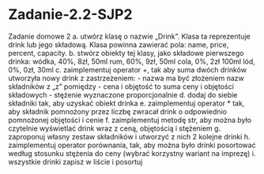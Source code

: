 # Zadanie-2.2-SJP2
 Zadanie domowe 2 a.	utwórz klasę o nazwie „Drink”. Klasa ta reprezentuje drink lub jego składową. Klasa powinna zawierać pola: name, price, percent, capacity. b.	stwórz obiekty tej klasy, jako składowe pierwszego drinka: wódka, 40%, 8zł, 50ml rum, 60%, 9zł, 50ml cola, 0%, 2zł 100ml lód, 0%, 0zł, 30ml c.	zaimplementuj operator +, tak aby suma dwóch drinków utworzyła nowy drink z zastrzeżeniem: - nazwa ma być złożeniem nazw składników z „z” pomiędzy - cena i objętość to suma ceny i objętości składowych - stężenie wyznaczone proporcjonalnie d.	dodaj do siebie składniki tak, aby uzyskać obiekt drinka e.	zaimplementuj operator * tak, aby składnik pomnożony przez liczbę zwracał drink o odpowiednio pomnożonej objętości i cenie f.	zaimplementuj metodę str, aby można było czytelnie wyświetlać drink wraz z ceną, objętością i stężeniem g.	zaproponuj własny zestaw składników i utworzyć z nich 2 kolejne drinki h.	zaimplementuj operator porównania, tak, aby można było drinki posortować według stosunku stężenia do ceny (wybrać korzystny wariant na imprezę) i.	wszystkie drinki zapisz w liście i posortuj
